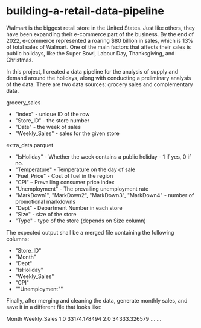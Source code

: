 # building-a-retail-data-pipeline

Walmart is the biggest retail store in the United States. Just like others, they have been expanding their e-commerce part of the business. By the end of 2022, e-commerce represented a roaring $80 billion in sales, which is 13% of total sales of Walmart. One of the main factors that affects their sales is public holidays, like the Super Bowl, Labour Day, Thanksgiving, and Christmas.

In this project, I created a data pipeline for the analysis of supply and demand around the holidays, along with conducting a preliminary analysis of the data. There are two data sources: grocery sales and complementary data.

grocery_sales
- "index" - unique ID of the row
- "Store_ID" - the store number
- "Date" - the week of sales
- "Weekly_Sales" - sales for the given store

extra_data.parquet
- "IsHoliday" - Whether the week contains a public holiday - 1 if yes, 0 if no.
- "Temperature" - Temperature on the day of sale
- "Fuel_Price" - Cost of fuel in the region
- "CPI" – Prevailing consumer price index
- "Unemployment" - The prevailing unemployment rate
- "MarkDown1", "MarkDown2", "MarkDown3", "MarkDown4" - number of promotional markdowns
- "Dept" - Department Number in each store
- "Size" - size of the store
- "Type" - type of the store (depends on Size column)

The expected output shall be a merged file containing the following columns:

- "Store_ID"
- "Month"
- "Dept"
- "IsHoliday"
- "Weekly_Sales"
- "CPI"
- ""Unemployment""

Finally, after merging and cleaning the data, generate monthly sales, and save it in a different file that looks like:

Month	Weekly_Sales
1.0	33174.178494
2.0	34333.326579
...	...
